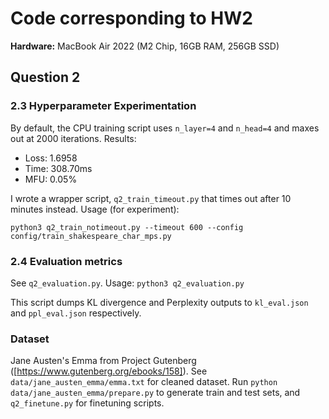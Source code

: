 # Code corresponding to HW2


**Hardware:** MacBook Air 2022 (M2 Chip, 16GB RAM, 256GB SSD)

## Question 2

### 2.3  Hyperparameter Experimentation

By default, the CPU training script uses `n_layer=4` and `n_head=4` and maxes out at 2000 iterations. Results:
- Loss: 1.6958
- Time: 308.70ms
- MFU: 0.05%

I wrote a wrapper script, `q2_train_timeout.py` that times out after 10 minutes instead. Usage (for experiment):

```
python3 q2_train_notimeout.py --timeout 600 --config config/train_shakespeare_char_mps.py
```

### 2.4  Evaluation metrics

See `q2_evaluation.py`. Usage: `python3 q2_evaluation.py`

This script dumps KL divergence and Perplexity outputs to  `kl_eval.json` and `ppl_eval.json` respectively.


### Dataset
Jane Austen's Emma from Project Gutenberg ([https://www.gutenberg.org/ebooks/158]). See `data/jane_austen_emma/emma.txt` for cleaned dataset. Run `python data/jane_austen_emma/prepare.py` to generate train and test sets, and `q2_finetune.py` for finetuning scripts.


